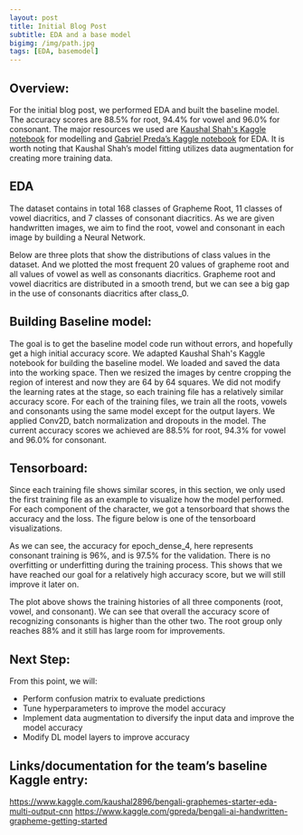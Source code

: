 ```yaml
---
layout: post
title: Initial Blog Post
subtitle: EDA and a base model
bigimg: /img/path.jpg
tags: [EDA, basemodel]
---
```


## Overview: 

For the initial blog post, we performed EDA and built the baseline model. The accuracy scores are 88.5% for root, 94.4% for vowel and 96.0% for consonant. The major resources we used are [Kaushal Shah's Kaggle notebook](https://www.kaggle.com/kaushal2896/bengali-graphemes-starter-eda-multi-output-cnn) for modelling and [Gabriel Preda’s Kaggle notebook](https://www.kaggle.com/gpreda/bengali-ai-handwritten-grapheme-getting-started) for EDA. It is worth noting that Kaushal Shah’s model fitting utilizes data augmentation for creating more training data.


## EDA

The dataset contains in total 168 classes of Grapheme Root, 11 classes of vowel diacritics, and 7 classes of consonant diacritics. As we are given handwritten images, we aim to find the root, vowel and consonant in each image by building a Neural Network. 

Below are three plots that show the distributions of class values in the dataset. And we plotted the most frequent 20 values of grapheme root and all values of vowel as well as consonants diacritics. Grapheme root and vowel diacritics are distributed in a smooth trend, but we can see a big gap in the use of consonants diacritics after class_0. 


## Building Baseline model:

The goal is to get the baseline model code run without errors, and hopefully get a high initial accuracy score. We adapted Kaushal Shah's Kaggle notebook for building the baseline model. We loaded and saved the data into the working space. Then we resized the images by centre cropping the region of interest and now they are 64 by 64 squares.
We did not modify the learning rates at the stage, so each training file has a relatively similar accuracy score. For each of the training files, we train all the roots, vowels and consonants using the same model except for the output layers. We applied Conv2D, batch normalization and dropouts in the model. The current accuracy scores we achieved are 88.5% for root, 94.3% for vowel and 96.0% for consonant. 


## Tensorboard:

Since each training file shows similar scores, in this section, we only used the first training file as an example to visualize how the model performed. For each component of the character, we got a tensorboard that shows the accuracy and the loss. The figure below is one of the tensorboard visualizations. 

As we can see, the accuracy for epoch_dense_4, here represents consonant training is 96%, and is 97.5% for the validation. There is no overfitting or underfitting during the training process. This shows that we have reached our goal for a relatively high accuracy score, but we will still improve it later on. 

The plot above shows the training histories of all three components (root, vowel, and consonant). We can see that overall the accuracy score of recognizing consonants is higher than the other two. The root group only reaches 88% and it still has large room for improvements.  


## Next Step:

From this point, we will:
- Perform confusion matrix to evaluate predictions
- Tune hyperparameters to improve the model accuracy
- Implement data augmentation to diversify the input data and improve the model accuracy
- Modify DL model layers to improve accuracy

## Links/documentation for the team’s baseline Kaggle entry:

https://www.kaggle.com/kaushal2896/bengali-graphemes-starter-eda-multi-output-cnn
https://www.kaggle.com/gpreda/bengali-ai-handwritten-grapheme-getting-started



